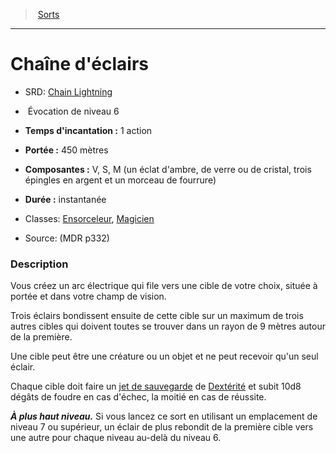 ﻿---
!SpellItem
Family: SpellHD
Name: Chaîne d'éclairs
Type: Évocation
Level: 6
CastingTime: 1 action
Range: 450 mètres
Components: V, S, M (un éclat d'ambre, de verre ou de cristal, trois épingles en argent et un morceau de fourrure)
Duration: instantanée
Classes: '[Ensorceleur](hd_sorcerer.md), [Magicien](hd_wizard.md)'
Source: (MDR p332)
AltName: '[Chain Lightning](srd_spells_chain_lightning.md)'
Id: spells_hd.md#chaîne-déclairs
ParentLink: spells_hd.md#sorts
ParentName: Sorts
NameLevel: 1
Attributes:
  Name: Chaîne d'éclairs
  Markdown: >+
    # <!--Name-->Chaîne d'éclairs<!--/Name-->


    - SRD: <!--AltName-->[Chain Lightning](srd_spells_chain_lightning.md)<!--/AltName-->


    -  <!--Type-->Évocation<!--/Type--> de niveau <!--Level-->6<!--/Level-->


    - **Temps d'incantation :** <!--CastingTime-->1 action<!--/CastingTime-->


    - **Portée :** <!--Range-->450 mètres<!--/Range-->


    - **Composantes :** <!--Components-->V, S, M (un éclat d'ambre, de verre ou de cristal, trois épingles en argent et un morceau de fourrure)<!--/Components-->


    - **Durée :** <!--Duration-->instantanée<!--/Duration-->


    - Classes: <!--Classes-->[Ensorceleur](hd_sorcerer.md), [Magicien](hd_wizard.md)<!--/Classes-->


    - Source: <!--Source-->(MDR p332)<!--/Source-->


    ### Description


    Vous créez un arc électrique qui file vers une cible de votre choix, située à portée et dans votre champ de vision.


    Trois éclairs bondissent ensuite de cette cible sur un maximum de trois autres cibles qui doivent toutes se trouver dans un rayon de 9 mètres autour de la première.


    Une cible peut être une créature ou un objet et ne peut recevoir qu'un seul éclair.


    Chaque cible doit faire un [jet de sauvegarde](hd_abilities_jets_de_sauvegarde.md) de [Dextérité](hd_abilities_dexterity.md) et subit 10d8 dégâts de foudre en cas d'échec, la moitié en cas de réussite.


    **_À plus haut niveau._** Si vous lancez ce sort en utilisant un emplacement de niveau 7 ou supérieur, un éclair de plus rebondit de la première cible vers une autre pour chaque niveau au-delà du niveau 6.

  AltName: '[Chain Lightning](srd_spells_chain_lightning.md)'
  Type: Évocation
  Level: 6
  CastingTime: 1 action
  Range: 450 mètres
  Components: V, S, M (un éclat d'ambre, de verre ou de cristal, trois épingles en argent et un morceau de fourrure)
  Duration: instantanée
  Classes: '[Ensorceleur](hd_sorcerer.md), [Magicien](hd_wizard.md)'
  Source: (MDR p332)
AttributesDictionary: >+
  Name: Chaîne d'éclairs

  Markdown: >+

    # <!--Name-->Chaîne d'éclairs<!--/Name-->





    - SRD: <!--AltName-->[Chain Lightning](srd_spells_chain_lightning.md)<!--/AltName-->





    -  <!--Type-->Évocation<!--/Type--> de niveau <!--Level-->6<!--/Level-->





    - **Temps d'incantation :** <!--CastingTime-->1 action<!--/CastingTime-->





    - **Portée :** <!--Range-->450 mètres<!--/Range-->





    - **Composantes :** <!--Components-->V, S, M (un éclat d'ambre, de verre ou de cristal, trois épingles en argent et un morceau de fourrure)<!--/Components-->





    - **Durée :** <!--Duration-->instantanée<!--/Duration-->





    - Classes: <!--Classes-->[Ensorceleur](hd_sorcerer.md), [Magicien](hd_wizard.md)<!--/Classes-->





    - Source: <!--Source-->(MDR p332)<!--/Source-->





    ### Description





    Vous créez un arc électrique qui file vers une cible de votre choix, située à portée et dans votre champ de vision.





    Trois éclairs bondissent ensuite de cette cible sur un maximum de trois autres cibles qui doivent toutes se trouver dans un rayon de 9 mètres autour de la première.





    Une cible peut être une créature ou un objet et ne peut recevoir qu'un seul éclair.





    Chaque cible doit faire un [jet de sauvegarde](hd_abilities_jets_de_sauvegarde.md) de [Dextérité](hd_abilities_dexterity.md) et subit 10d8 dégâts de foudre en cas d'échec, la moitié en cas de réussite.





    **_À plus haut niveau._** Si vous lancez ce sort en utilisant un emplacement de niveau 7 ou supérieur, un éclair de plus rebondit de la première cible vers une autre pour chaque niveau au-delà du niveau 6.



  AltName: '[Chain Lightning](srd_spells_chain_lightning.md)'

  Type: Évocation

  Level: 6

  CastingTime: 1 action

  Range: 450 mètres

  Components: V, S, M (un éclat d'ambre, de verre ou de cristal, trois épingles en argent et un morceau de fourrure)

  Duration: instantanée

  Classes: '[Ensorceleur](hd_sorcerer.md), [Magicien](hd_wizard.md)'

  Source: (MDR p332)

---
> [Sorts](hd_spells.md)

---

# Chaîne d'éclairs

- SRD: [Chain Lightning](srd_spells_chain_lightning.md)

-  Évocation de niveau 6

- **Temps d'incantation :** 1 action

- **Portée :** 450 mètres

- **Composantes :** V, S, M (un éclat d'ambre, de verre ou de cristal, trois épingles en argent et un morceau de fourrure)

- **Durée :** instantanée

- Classes: [Ensorceleur](hd_sorcerer.md), [Magicien](hd_wizard.md)

- Source: (MDR p332)

### Description

Vous créez un arc électrique qui file vers une cible de votre choix, située à portée et dans votre champ de vision.

Trois éclairs bondissent ensuite de cette cible sur un maximum de trois autres cibles qui doivent toutes se trouver dans un rayon de 9 mètres autour de la première.

Une cible peut être une créature ou un objet et ne peut recevoir qu'un seul éclair.

Chaque cible doit faire un [jet de sauvegarde](hd_abilities_jets_de_sauvegarde.md) de [Dextérité](hd_abilities_dexterity.md) et subit 10d8 dégâts de foudre en cas d'échec, la moitié en cas de réussite.

**_À plus haut niveau._** Si vous lancez ce sort en utilisant un emplacement de niveau 7 ou supérieur, un éclair de plus rebondit de la première cible vers une autre pour chaque niveau au-delà du niveau 6.

